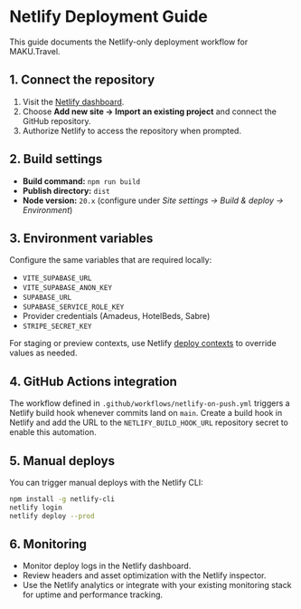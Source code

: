 # Netlify Deployment Guide

This guide documents the Netlify-only deployment workflow for MAKU.Travel.

## 1. Connect the repository
1. Visit the [Netlify dashboard](https://app.netlify.com/).
2. Choose **Add new site → Import an existing project** and connect the GitHub repository.
3. Authorize Netlify to access the repository when prompted.

## 2. Build settings
- **Build command:** `npm run build`
- **Publish directory:** `dist`
- **Node version:** `20.x` (configure under *Site settings → Build & deploy → Environment*)

## 3. Environment variables
Configure the same variables that are required locally:
- `VITE_SUPABASE_URL`
- `VITE_SUPABASE_ANON_KEY`
- `SUPABASE_URL`
- `SUPABASE_SERVICE_ROLE_KEY`
- Provider credentials (Amadeus, HotelBeds, Sabre)
- `STRIPE_SECRET_KEY`

For staging or preview contexts, use Netlify [deploy contexts](https://docs.netlify.com/site-deploys/overview/#deploy-contexts) to override values as needed.

## 4. GitHub Actions integration
The workflow defined in `.github/workflows/netlify-on-push.yml` triggers a Netlify build hook whenever commits land on `main`. Create a build hook in Netlify and add the URL to the `NETLIFY_BUILD_HOOK_URL` repository secret to enable this automation.

## 5. Manual deploys
You can trigger manual deploys with the Netlify CLI:

```bash
npm install -g netlify-cli
netlify login
netlify deploy --prod
```

## 6. Monitoring
- Monitor deploy logs in the Netlify dashboard.
- Review headers and asset optimization with the Netlify inspector.
- Use the Netlify analytics or integrate with your existing monitoring stack for uptime and performance tracking.
